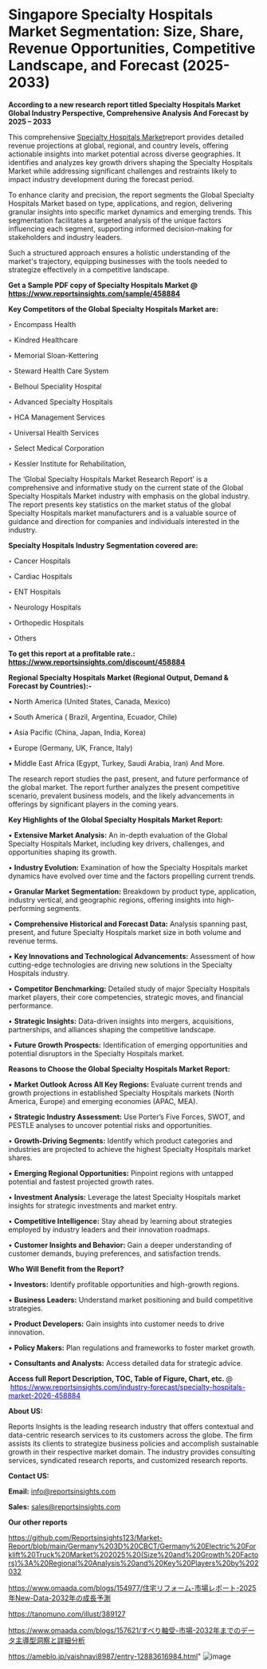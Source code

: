 # Singapore Specialty Hospitals Market Segmentation: Size, Share, Revenue Opportunities, Competitive Landscape, and Forecast (2025-2033)

<strong>According to a new research report titled Specialty Hospitals Market Global Industry Perspective, Comprehensive Analysis And Forecast by 2025 – 2033</strong>

This comprehensive <a href=https://www.reportsinsights.com/sample/458884>Specialty Hospitals Market</a>report provides detailed revenue projections at global, regional, and country levels, offering actionable insights into market potential across diverse geographies. It identifies and analyzes key growth drivers shaping the Specialty Hospitals Market while addressing significant challenges and restraints likely to impact industry development during the forecast period.

To enhance clarity and precision, the report segments the Global Specialty Hospitals Market based on type, applications, and region, delivering granular insights into specific market dynamics and emerging trends. This segmentation facilitates a targeted analysis of the unique factors influencing each segment, supporting informed decision-making for stakeholders and industry leaders.

Such a structured approach ensures a holistic understanding of the market's trajectory, equipping businesses with the tools needed to strategize effectively in a competitive landscape.

<strong>Get a Sample PDF copy of Specialty Hospitals Market </strong><strong>@<a href=https://www.reportsinsights.com/sample/458884 style=color:#0000ff;> https://www.reportsinsights.com/sample/458884</a></strong></font>

<strong>Key Competitors of the Global Specialty Hospitals Market are:</strong>

‣ Encompass Health

‣ Kindred Healthcare

‣ Memorial Sloan-Kettering

‣ Steward Health Care System

‣ Belhoul Speciality Hospital

‣ Advanced Specialty Hospitals

‣ HCA Management Services

‣ Universal Health Services

‣ Select Medical Corporation

‣ Kessler Institute for Rehabilitation,

The ‘Global Specialty Hospitals Market Research Report’ is a comprehensive and informative study on the current state of the Global Specialty Hospitals Market industry with emphasis on the global industry. The report presents key statistics on the market status of the global Specialty Hospitals market manufacturers and is a valuable source of guidance and direction for companies and individuals interested in the industry.

<strong>Specialty Hospitals Industry Segmentation covered are:</strong>

‣ Cancer Hospitals

‣ Cardiac Hospitals

‣ ENT Hospitals

‣ Neurology Hospitals

‣ Orthopedic Hospitals

‣ Others

<strong>To get this report at a profitable rate.: <a href=https://www.reportsinsights.com/discount/458884 style=color:#0000ff;>https://www.reportsinsights.com/discount/458884</a></strong></font>

<strong>Regional Specialty Hospitals Market (Regional Output, Demand &amp; Forecast by Countries):-</strong>

• North America (United States, Canada, Mexico)

• South America ( Brazil, Argentina, Ecuador, Chile)

• Asia Pacific (China, Japan, India, Korea)

• Europe (Germany, UK, France, Italy)

• Middle East Africa (Egypt, Turkey, Saudi Arabia, Iran) And More.

The research report studies the past, present, and future performance of the global market. The report further analyzes the present competitive scenario, prevalent business models, and the likely advancements in offerings by significant players in the coming years.

<strong>Key Highlights of the Global Specialty Hospitals Market Report:</strong>

• <strong>Extensive Market Analysis:</strong> An in-depth evaluation of the Global Specialty Hospitals Market, including key drivers, challenges, and opportunities shaping its growth.

• <strong>Industry Evolution:</strong> Examination of how the Specialty Hospitals market dynamics have evolved over time and the factors propelling current trends.

• <strong>Granular Market Segmentation:</strong> Breakdown by product type, application, industry vertical, and geographic regions, offering insights into high-performing segments.

• <strong>Comprehensive Historical and Forecast Data:</strong> Analysis spanning past, present, and future Specialty Hospitals market size in both volume and revenue terms.

• <strong>Key Innovations and Technological Advancements:</strong> Assessment of how cutting-edge technologies are driving new solutions in the Specialty Hospitals industry.

• <strong>Competitor Benchmarking:</strong> Detailed study of major Specialty Hospitals market players, their core competencies, strategic moves, and financial performance.

• <strong>Strategic Insights:</strong> Data-driven insights into mergers, acquisitions, partnerships, and alliances shaping the competitive landscape.

• <strong>Future Growth Prospects:</strong> Identification of emerging opportunities and potential disruptors in the Specialty Hospitals market.

<strong>Reasons to Choose the Global Specialty Hospitals Market Report:</strong>

• <strong>Market Outlook Across All Key Regions:</strong> Evaluate current trends and growth projections in established Specialty Hospitals markets (North America, Europe) and emerging economies (APAC, MEA).

• <strong>Strategic Industry Assessment:</strong> Use Porter’s Five Forces, SWOT, and PESTLE analyses to uncover potential risks and opportunities.

• <strong>Growth-Driving Segments:</strong> Identify which product categories and industries are projected to achieve the highest Specialty Hospitals market shares.

• <strong>Emerging Regional Opportunities:</strong> Pinpoint regions with untapped potential and fastest projected growth rates.

• <strong>Investment Analysis:</strong> Leverage the latest Specialty Hospitals market insights for strategic investments and market entry.

• <strong>Competitive Intelligence:</strong> Stay ahead by learning about strategies employed by industry leaders and their innovation roadmaps.

• <strong>Customer Insights and Behavior:</strong> Gain a deeper understanding of customer demands, buying preferences, and satisfaction trends.

<strong>Who Will Benefit from the Report?</strong>

• <strong>Investors:</strong> Identify profitable opportunities and high-growth regions.

• <strong>Business Leaders:</strong> Understand market positioning and build competitive strategies.

• <strong>Product Developers:</strong> Gain insights into customer needs to drive innovation.

• <strong>Policy Makers:</strong> Plan regulations and frameworks to foster market growth.

• <strong>Consultants and Analysts:</strong> Access detailed data for strategic advice.
</ul>
<strong>Access full Report Description, TOC, Table of Figure, Chart, etc. </strong>@  <a href=https://www.reportsinsights.com/industry-forecast/specialty-hospitals-market-2026-458884 style=color:#0000ff;>https://www.reportsinsights.com/industry-forecast/specialty-hospitals-market-2026-458884</a></font>

<strong><strong>About US</strong>:</strong>

Reports Insights is the leading research industry that offers contextual and data-centric research services to its customers across the globe. The firm assists its clients to strategize business policies and accomplish sustainable growth in their respective market domain. The industry provides consulting services, syndicated research reports, and customized research reports.

<strong>Contact US:</strong>

<p class=""""><b>Email:</b> <a href=mailto:info@reportsinsights.com>info@reportsinsights.com</a></p>
<p class=""""><b>Sales:</b> <a href=mailto:sales@reportsinsights.com>sales@reportsinsights.com</a></p>

<strong>Our other reports</strong>

<a href=https://github.com/Reportsinsights123/Market-Report/blob/main/Germany%203D%20CBCT/Germany%20Electric%20Forklift%20Truck%20Market%202025%20(Size%20and%20Growth%20Factors)%3A%20Regional%20Analysis%20and%20Key%20Players%20by%202032>https://github.com/Reportsinsights123/Market-Report/blob/main/Germany%203D%20CBCT/Germany%20Electric%20Forklift%20Truck%20Market%202025%20(Size%20and%20Growth%20Factors)%3A%20Regional%20Analysis%20and%20Key%20Players%20by%202032</a>

<a href=https://www.omaada.com/blogs/154977/住宅リフォーム-市場レポート-2025年New-Data-2032年の成長予測>https://www.omaada.com/blogs/154977/住宅リフォーム-市場レポート-2025年New-Data-2032年の成長予測</a>

<a href=https://tanomuno.com/illust/389127>https://tanomuno.com/illust/389127</a>

<a href=https://www.omaada.com/blogs/157621/すべり軸受-市場-2032年までのデータ主導型洞察と詳細分析>https://www.omaada.com/blogs/157621/すべり軸受-市場-2032年までのデータ主導型洞察と詳細分析</a>

<a href=https://ameblo.jp/vaishnavi8987/entry-12883616984.html>https://ameblo.jp/vaishnavi8987/entry-12883616984.html</a>"
![image](https://github.com/user-attachments/assets/e75f5710-fcda-4e34-b4a5-e751d53ce156)
